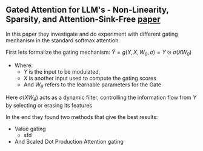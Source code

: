 ## Gated Attention for LLM's - Non-Linearity, Sparsity, and Attention-Sink-Free [paper](https://arxiv.org/abs/2505.06708)
 
In this paper they investigate and do experiment with different gating mechanism in the standard softmax attention.

First lets formalize the gating mechanism:
 $\hat{Y} = g(Y, X, W_\theta, \sigma) = Y \odot \sigma(XW_\theta)$ 
- Where:
	- $Y$ is the input to be modulated, 
	- $X$ is another input used to compute the gating scores
	- And $W_\theta$ refers to the learnable parameters for the Gate

Here $\sigma(XW_\theta)$ acts as a dynamic filter, controlling the information flow from $Y$ by selecting or erasing its features



In the end they found two methods that give the best results:
- Value gating
  - sfd
- And Scaled Dot Production Attention gating

